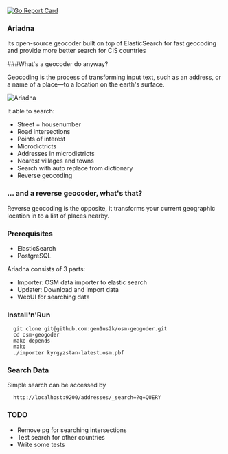 [![Go Report Card](http://goreportcard.com/badge/gen1us2k/ariadna)](http://goreportcard.com/report/gen1us2k/ariadna)
### Ariadna
Its open-source geocoder built on top of ElasticSearch for fast geocoding and provide more better search for CIS countries

###What's a geocoder do anyway?

Geocoding is the process of transforming input text, such as an address, or a name of a place—to a location on the earth's surface.

![Ariadna](https://www.dropbox.com/s/34l7hw3wdvnfor0/ariad.gif?raw=1 "Ariadna")


It able to search:
* Street + housenumber
* Road intersections
* Points of interest
* Microdictricts
* Addresses in microdistricts
* Nearest villages and towns
* Search with auto replace from dictionary
* Reverse geocoding

### ... and a reverse geocoder, what's that?

Reverse geocoding is the opposite, it transforms your current geographic location in to a list of places nearby.

### Prerequisites

* ElasticSearch
* PostgreSQL

Ariadna consists of 3 parts:
* Importer: OSM data importer to elastic search
* Updater: Download and import data
* WebUI for searching data

### Install'n'Run


```
  git clone git@github.com:gen1us2k/osm-geogoder.git
  cd osm-geogoder
  make depends
  make 
  ./importer kyrgyzstan-latest.osm.pbf
```

### Search Data

Simple search can be accessed by
```
  http://localhost:9200/addresses/_search=?q=QUERY
```

### TODO
* Remove pg for searching intersections
* Test search for other countries
* Write some tests
